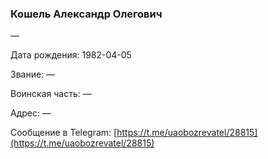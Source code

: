 ### Кошель Александр Олегович

—

Дата рождения: 1982-04-05

Звание: —

Воинская часть: —

Адрес: —

Сообщение в Telegram: [https://t.me/uaobozrevatel/28815](https://t.me/uaobozrevatel/28815)
